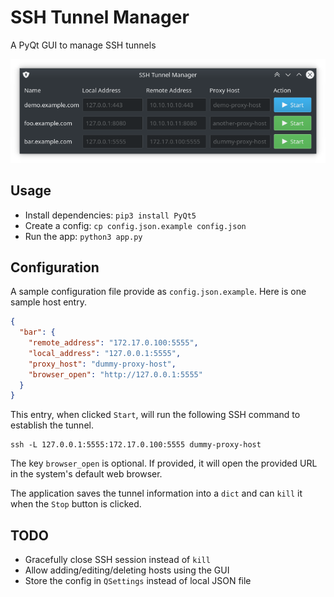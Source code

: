 # SSH Tunnel Manager

A PyQt GUI to manage SSH tunnels

![SSH Tunnel Manager](screenshot.png)

## Usage

* Install dependencies: `pip3 install PyQt5`
* Create a config: `cp config.json.example config.json`
* Run the app: `python3 app.py`

## Configuration

A sample configuration file provide as `config.json.example`. Here is one sample host entry.

```json
{
  "bar": {
    "remote_address": "172.17.0.100:5555",
    "local_address": "127.0.0.1:5555",
    "proxy_host": "dummy-proxy-host",
    "browser_open": "http://127.0.0.1:5555"
  }
}
```

This entry, when clicked `Start`, will run the following SSH command to establish the tunnel.

```
ssh -L 127.0.0.1:5555:172.17.0.100:5555 dummy-proxy-host
```

The key `browser_open` is optional. If provided, it will open the provided URL in the system's default web browser.

The application saves the tunnel information into a `dict` and can `kill` it when the `Stop` button is clicked.

## TODO

* Gracefully close SSH session instead of `kill`
* Allow adding/editing/deleting hosts using the GUI
* Store the config in `QSettings` instead of local JSON file
